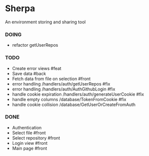 # Sherpa
An environment storing and sharing tool

### DOING
- refactor getUserRepos

### TODO 
- Create error views #feat
- Save data #back
- Fetch data from file on selection #front
- error handling /handlers/auth/getUserRepos #fix
- error handling /handlers/auth/AuthGithubLogin #fix
- handle cookie expiration /handlers/auth/generateUserCookie #fix
- handle empty columns /database/TokenFromCookie #fix
- handle cookie collision /database/GetUserOrCreateFromAuth

### DONE
- Authentication
- Select file #front
- Select repository #front
- Login view #front
- Main page #front

